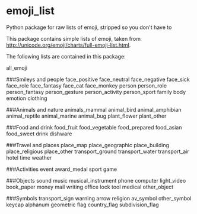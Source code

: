 # emoji_list
Python package for raw lists of emoji, stripped so you don't have to

This package contains simple lists of emoji, taken from http://unicode.org/emoji/charts/full-emoji-list.html. 

The following lists are contained in this package: 

all_emoji

###Smileys and people
face_positive
face_neutral
face_negative
face_sick
face_role
face_fantasy
face_cat
face_monkey
person
person_role
person_fantasy
person_gesture
person_activity
person_sport
family
body
emotion
clothing

###Animals and nature
animals_mammal
animal_bird
animal_amphibian
animal_reptile
animal_marine
animal_bug
plant_flower
plant_other

###Food and drink
food_fruit
food_vegetable
food_prepared
food_asian
food_sweet
drink
dishware

###Travel and places
place_map
place_geographic
place_building
place_religious
place_other
transport_ground
transport_water
transport_air
hotel
time
weather

###Activities
event
award_medal
sport
game

###Objects
sound
music
musical_instrument
phone
computer
light_video
book_paper
money
mail
writing
office
lock
tool
medical
other_object

###Symbols
transport_sign
warning
arrow
religion
av_symbol
other_symbol
keycap
alphanum
geometric
flag
country_flag
subdivision_flag